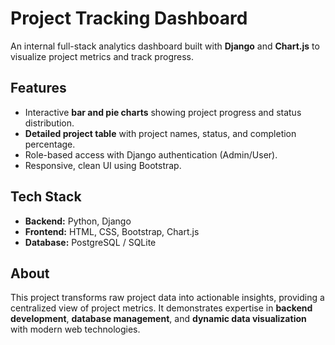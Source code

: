 # Project Tracking Dashboard

An internal full-stack analytics dashboard built with **Django** and **Chart.js** to visualize project metrics and track progress.

## Features
- Interactive **bar and pie charts** showing project progress and status distribution.  
- **Detailed project table** with project names, status, and completion percentage.  
- Role-based access with Django authentication (Admin/User).  
- Responsive, clean UI using Bootstrap.  

## Tech Stack
- **Backend:** Python, Django  
- **Frontend:** HTML, CSS, Bootstrap, Chart.js  
- **Database:** PostgreSQL / SQLite  

## About
This project transforms raw project data into actionable insights, providing a centralized view of project metrics. It demonstrates expertise in **backend development**, **database management**, and **dynamic data visualization** with modern web technologies.  
